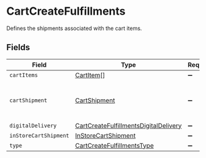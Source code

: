 # CartCreateFulfillments

Defines the shipments associated with the cart items.


## Fields

| Field                                                                                                 | Type                                                                                                  | Required                                                                                              | Description                                                                                           |
| ----------------------------------------------------------------------------------------------------- | ----------------------------------------------------------------------------------------------------- | ----------------------------------------------------------------------------------------------------- | ----------------------------------------------------------------------------------------------------- |
| `cartItems`                                                                                           | [CartItem](../../models/shared/cartitem.md)[]                                                         | :heavy_minus_sign:                                                                                    | N/A                                                                                                   |
| `cartShipment`                                                                                        | [CartShipment](../../models/shared/cartshipment.md)                                                   | :heavy_minus_sign:                                                                                    | A cart that is being prepared for shipment                                                            |
| `digitalDelivery`                                                                                     | [CartCreateFulfillmentsDigitalDelivery](../../models/shared/cartcreatefulfillmentsdigitaldelivery.md) | :heavy_minus_sign:                                                                                    | N/A                                                                                                   |
| `inStoreCartShipment`                                                                                 | [InStoreCartShipment](../../models/shared/instorecartshipment.md)                                     | :heavy_minus_sign:                                                                                    | N/A                                                                                                   |
| `type`                                                                                                | [CartCreateFulfillmentsType](../../models/shared/cartcreatefulfillmentstype.md)                       | :heavy_minus_sign:                                                                                    | N/A                                                                                                   |